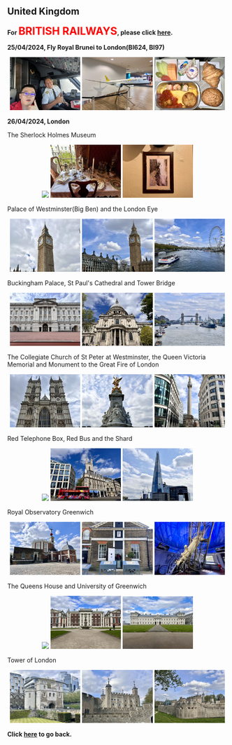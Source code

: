 ## United Kingdom

**For <font color=red size=5.5>BRITISH RAILWAYS</font>, please click [here](https://wqgcx.github.io/transport/20240426UK/NR/).**

**25/04/2024, Fly Royal Brunei to London(BI624, BI97)**

<center class ='img'>
<img src="IMG_9204.jpeg" width="32%"> <img src="IMG_9216.jpeg" width="32%"> <img src="IMG_9227.jpeg" width="32%">
</center>

**26/04/2024, London**

The Sherlock Holmes Museum
<center class ='img'>
<img src="IMG_9252.jpeg" width="32%"> <img src="IMG_9258.jpeg" width="32%"> <img src="IMG_9260.jpeg" width="32%">
</center>

Palace of Westminster(Big Ben) and the London Eye
<center class ='img'>
<img src="IMG_9264.jpeg" width="32%"> <img src="IMG_9282.jpeg" width="32%"> <img src="IMG_9269.jpeg" width="32%">
</center>

Buckingham Palace, St Paul's Cathedral and Tower Bridge
<center class ='img'>
<img src="IMG_9309.jpeg" width="32%"> <img src="IMG_9328.jpeg" width="32%"> <img src="IMG_9342.jpeg" width="32%">
</center>

The Collegiate Church of St Peter at Westminster, the Queen Victoria Memorial and Monument to the Great Fire of London
<center class ='img'>
<img src="IMG_9291.jpeg" width="32%"> <img src="IMG_9310.jpeg" width="32%"> <img src="IMG_9335.jpeg" width="32%">
</center>

Red Telephone Box, Red Bus and the Shard
<center class ='img'>
<img src="IMG_9315.jpeg" width="18%"> <img src="IMG_9333.jpeg" width="32%"> <img src="IMG_9341.jpeg" width="32%">
</center>

Royal Observatory Greenwich
<center class ='img'>
<img src="IMG_9357.jpeg" width="32%"> <img src="IMG_9355.jpeg" width="32%"> <img src="IMG_9374.jpeg" width="32%">
</center>

The Queens House and University of Greenwich
<center class ='img'>
<img src="IMG_9376.jpeg" width="32%"> <img src="IMG_9381.jpeg" width="32%"> <img src="IMG_9383.jpeg" width="32%">
</center>

Tower of London
<center class ='img'>
<img src="IMG_9406.jpeg" width="32%"> <img src="IMG_9403.jpeg" width="32%"> <img src="IMG_9408.jpeg" width="32%">
</center>

**Click [here](https://wqgcx.github.io/transport/) to go back.**
